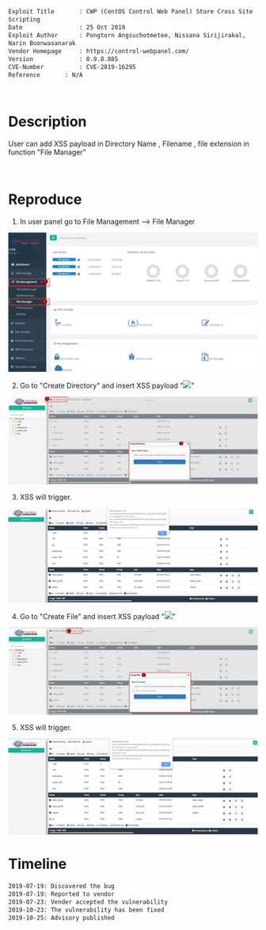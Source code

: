 ```
Exploit Title       : CWP (CentOS Control Web Panel) Store Cross Site Scripting
Date                : 25 Oct 2019
Exploit Author      : Pongtorn Angsuchotmetee, Nissana Sirijirakal, Narin Boonwasanarak
Vendor Homepage     : https://control-webpanel.com/
Version             : 0.9.8.885
CVE-Number          : CVE-2019-16295
Reference	    : N/A
```
<br>

# Description

User can add XSS payload in Directory Name , Filename , file extension in function "File Manager"

<br>

# Reproduce

1. In user panel go to File Management --> File Manager

<kbd>![](_resources/CVE-2019-16295.md/2019-10-25-14-29-48.png)</kbd>

2. Go to "Create Directory" and insert XSS payload "<img src=x onerror=javascript&colon;alert&lpar;document&period;cookie&rpar;>" 

<kbd>![](_resources/CVE-2019-16295.md/2019-10-25-14-35-46.png)</kbd>

3. XSS will trigger.

<kbd>![](_resources/CVE-2019-16295.md/2019-10-25-14-37-59.png)</kbd>

4. Go to "Create File" and insert XSS payload "<img src=x onerror=javascript&colon;alert&lpar;document&period;cookie&rpar;>" 

<kbd>![](_resources/CVE-2019-16295.md/2019-10-25-14-55-15.png)</kbd>

5. XSS will trigger.

<kbd>![](_resources/CVE-2019-16295.md/2019-10-25-14-56-06.png)</kbd>

# Timeline
```
2019-07-19: Discovered the bug
2019-07-19: Reported to vendor
2019-07-23: Vender accepted the vulnerability
2019-10-23: The vulnerability has been fixed
2019-10-25: Advisory published
```